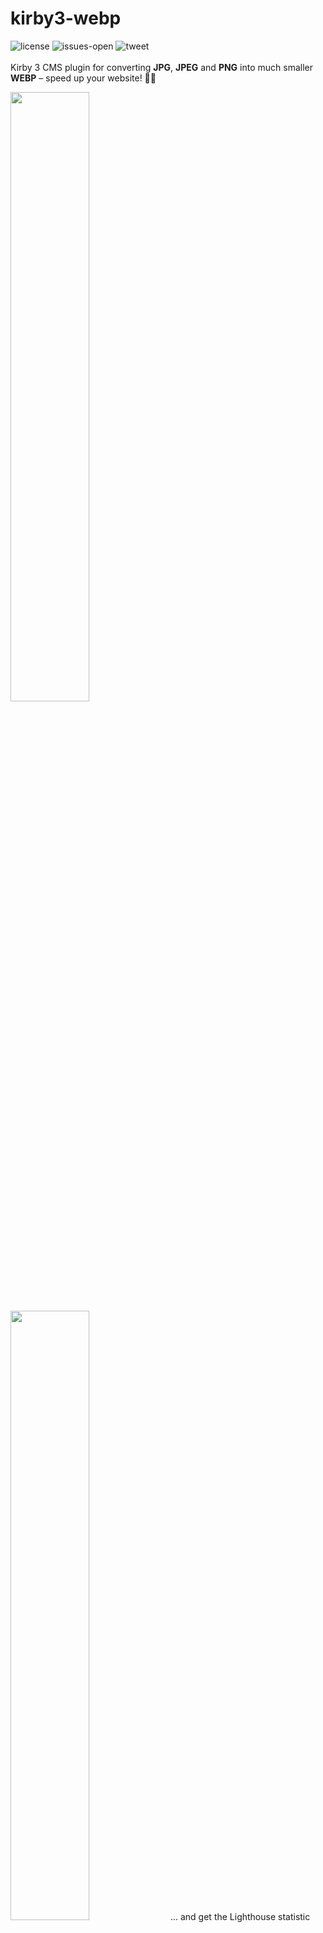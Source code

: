 # kirby3-webp
![license](https://img.shields.io/github/license/felixhaeberle/kirby3-webp)
![issues-open](https://img.shields.io/github/issues/felixhaeberle/kirby3-webp)
![tweet](https://img.shields.io/twitter/url?url=https%3A%2F%2Fgithub.com%2Ffelixhaeberle%2Fkirby3-webp)
<br><br>Kirby 3 CMS plugin for converting **JPG**, **JPEG** and **PNG** into much smaller **WEBP** – speed up your website! 🚀🔥<br>

<img width="50%" src="https://user-images.githubusercontent.com/34959078/82842741-f6450900-9eda-11ea-8f63-1cc3fe1eb5f0.png"/>
<img width="50%" src="https://user-images.githubusercontent.com/34959078/83130175-332d1d80-a0de-11ea-850f-1fe8abc36e83.gif"/>
... and get the Lighthouse statistic you are dreaming of! 😍

## 🥁 Installation

### Composer
```
composer require felixhaeberle/kirby3-webp
```
### Git Submodule
```
git submodule add https://github.com/felixhaeberle/kirby3-webp.git site/plugins/kirby3-webp
```
### Clone or download
1. [Clone](https://github.com/felixhaeberle/kirby3-webp.git) or [download](https://github.com/felixhaeberle/kirby3-webp/archive/master.zip) this repository.
2. Unzip / Move the folder to `site/plugins`.

## 1️⃣  Activate the plugin
Activate the plugin in the `site/config/config.php` file with `kirby3-webp => true`.
```
return [
  'kirby3-webp' => true
]
```

## 2️⃣  Getting started
After installing and activating the plugin, you need to **serve webp files to the frontend** with your server configuration.

### Apache
Add the following to your `.htaccess`:
```
<IfModule mod_rewrite.c>
  RewriteEngine On

  # Checking for WebP browser support ..
  RewriteCond %{HTTP_ACCEPT} image/webp

  # .. and if there's a WebP version for the requested image
  RewriteCond %{DOCUMENT_ROOT}/$1.webp -f

  # Well, then go for it & serve WebP instead
  RewriteRule (.+)\.(jpe?g|png)$ $1.webp [T=image/webp,E=accept:1]
</IfModule>

<IfModule mod_headers.c>
  Header append Vary Accept env=REDIRECT_accept
</IfModule>

<IfModule mod_mime.c>
  AddType image/webp .webp
</IfModule>
```

### NGINX
For NGINX, use the following virtual host configuration:
```
// First, make sure that NGINX' `mime.types` file includes 'image/webp webp'
include /etc/nginx/mime.types;

// Checking if HTTP's `ACCEPT` header contains 'webp'
map $http_accept $webp_suffix {
  default "";
  "~*webp" ".webp";
}

server {
  // ...

  // Checking if there's a WebP version for the requested image ..
  location ~* ^.+\.(jpe?g|png)$ {
    add_header Vary Accept;
    // .. and if so, serving it
    try_files $1$webp_ext $uri =404;
  }
}
```


## ⚙️  Options
You have multiple options when using `kirby3-webp` to configure it to your needs:

| Option  | Type  | Default  | Description  |
|---|---|---|---|
| `kirby3-webp.quality`  | Integer  | `90`  | See the [Auto quality](https://github.com/rosell-dk/webp-convert/blob/master/docs/v2.0/converting/introduction-for-converting.md#auto-quality) section.  |
| `kirby3-webp.maxQuality`  | Integer  | `85`  | Only relevant for jpegs and when quality is set to "auto".  |
| `kirby3-webp.defaultQuality`  | Integer  | `85`  |   |
| `kirby3-webp.metadata`  | Array  | `"none"`  | Valid values: "all", "none", "exif", "icc", "xmp". Note: Currently only cwebp supports all values.<br><br> gd will always remove all metadata. ewww, imagick and gmagick can either strip all, or keep all (they will keep all, unless metadata is set to none)  |
| `kirby3-webp.encoding`  |  Array |  `"auto"` | See the [Auto selecting between lossless/lossy encoding](https://github.com/rosell-dk/webp-convert/blob/master/docs/v2.0/converting/introduction-for-converting.md#auto-selecting-between-losslesslossy-encoding) section.  |
| `kirby3-webp.skip`  | Boolean  | `false`  | 	If true, conversion will be skipped (ie for skipping png conversion for some converters)  |

## 👏  Credit
- [S1SYPHOS/kirby-webp](https://github.com/S1SYPHOS/kirby-webp)
- [rosell-dk/webp-convert](https://github.com/rosell-dk/webp-convert)
- [getkirby](https://github.com/getkirby)

## 🤩  How this plugin works
![kirby3-webp](https://user-images.githubusercontent.com/34959078/82845567-60fb4200-9ee5-11ea-8214-df65ea018f27.gif)

## 🤯  Good to know
Sometimes, if the pictures are really big (multiple MB's) the converting process takes naturally longer, but does complete for sure. The .webp gets generated, but not selected, because if the client can accept .webp, the .webp is sent to the client instead of the .png, .jpeg or .jpg. Therefore, you are in need of the Apache/nginx configuration.

